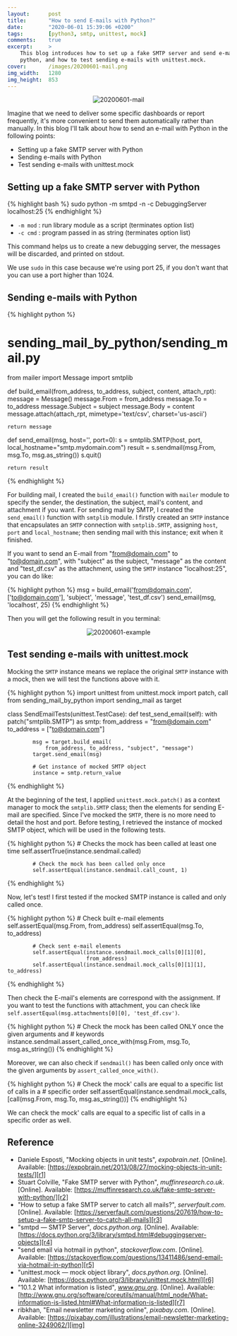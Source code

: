 ```yaml
---
layout:      post
title:       "How to send E-mails with Python?"
date:        "2020-06-01 15:39:06 +0200"
tags:        [python3, smtp, unittest, mock]
comments:    true
excerpt:     >
    This blog introduces how to set up a fake SMTP server and send e-mails with
    python, and how to test sending e-mails with unittest.mock.
cover:       /images/20200601-mail.png
img_width:   1280
img_height:  853
---
```


<p align="center">
  <img alt="20200601-mail"
  src="{{ site.baseurl }}/images/20200601-mail.png"/>
</p>

Imagine that we need to deliver some specific dashboards or report frequently,
it's more convenient to send them automatically rather than manually. In this
blog I'll talk about how to send an e-mail with Python in the following points:
- Setting up a fake SMTP server with Python
- Sending e-mails with Python
- Test sending e-mails with unittest.mock

## Setting up a fake SMTP server with Python
{% highlight bash %}
sudo python -m smtpd -n -c DebuggingServer localhost:25
{% endhighlight %}

- `-m mod` : run library module as a script (terminates option list)
- `-c cmd` : program passed in as string (terminates option list)

This command helps us to create a new debugging server, the messages will be
discarded, and printed on stdout.

We use `sudo` in this case because we're using port 25, if you don't want that
you can use a port higher than 1024.

## Sending e-mails with Python

{% highlight python %}
# sending_mail_by_python/sending_mail.py
from mailer import Message
import smtplib

def build_email(from_address, to_address, subject, content, attach_rpt):
    message = Message()
    message.From = from_address
    message.To = to_address
    message.Subject = subject
    message.Body = content
    message.attach(attach_rpt, mimetype='text/csv', charset='us-ascii')

    return message

def send_email(msg, host='', port=0):
    s = smtplib.SMTP(host, port, local_hostname="smtp.mydomain.com")
    result = s.sendmail(msg.From, msg.To, msg.as_string())
    s.quit()

    return result
{% endhighlight %}

For building mail, I created the `build_email()` function with `mailer` module
to specify the sender, the destination, the subject, mail's content, and
attachment if you want. For sending mail by SMTP, I created the `send_email()`
function with `smtplib` module. I firstly created an `SMTP` instance that
encapsulates an `SMTP` connection with `smtplib.SMTP`, assigning `host`, `port`
and `local_hostname`; then sending mail with this instance; exit when it
finished.

If you want to send an E-mail from "from@domain.com" to "to@domain.com", with
"subject" as the subject, "message" as the content and "test_df.csv" as the
attachment, using the `SMTP` instance "localhost:25", you can do like:

{% highlight python %}
msg = build_email('from@domain.com', ['to@domain.com'],
                  'subject', 'message', 'test_df.csv')
send_email(msg, 'localhost', 25)
{% endhighlight %}

Then you will get the following result in you terminal:

<p align="center">
  <img alt="20200601-example"
  src="{{ site.baseurl }}/images/20200601-example.png"/>
</p>

## Test sending e-mails with unittest.mock
Mocking the `SMTP` instance means we replace the original `SMTP` instance with
a mock, then we will test the functions above with it.

{% highlight python %}
import unittest
from unittest.mock import patch, call
from sending_mail_by_python import sending_mail as target

class SendEmailTests(unittest.TestCase):
    def test_send_email(self):
        with patch("smtplib.SMTP") as smtp:
            from_address = "from@domain.com"
            to_address = ["to@domain.com"]

            msg = target.build_email(
                from_address, to_address, "subject", "message")
            target.send_email(msg)

            # Get instance of mocked SMTP object
            instance = smtp.return_value
{% endhighlight %}

At the beginning of the test, I applied `unittest.mock.patch()` as a context
manager to mock the `smtplib.SMTP` class; then the elements for sending E-mail
are specified. Since I've mocked the `SMTP`, there is no more need to detail
the host and port. Before testing, I retrieved the instance of mocked SMTP
object, which will be used in the following tests.

{% highlight python %}
            # Checks the mock has been called at least one time
            self.assertTrue(instance.sendmail.called)

            # Check the mock has been called only once
            self.assertEqual(instance.sendmail.call_count, 1)
{% endhighlight %}

Now, let's test! I first tested if the mocked SMTP instance is called and only
called once.

{% highlight python %}
            # Check built e-mail elements
            self.assertEqual(msg.From, from_address)
            self.assertEqual(msg.To, to_address)

            # Check sent e-mail elements
            self.assertEqual(instance.sendmail.mock_calls[0][1][0],
                             from_address)
            self.assertEqual(instance.sendmail.mock_calls[0][1][1], to_address)
{% endhighlight %}

Then check the E-mail's elements are correspond with the assignment. If you want
to test the functions with attachment, you can check like
`self.assertEqual(msg.attachments[0][0], 'test_df.csv')`.

{% highlight python %}
            # Check the mock has been called ONLY once the given arguments and
            # keywords
            instance.sendmail.assert_called_once_with(msg.From,
                                                      msg.To,
                                                      msg.as_string())
{% endhighlight %}

Moreover, we can also check if `sendmail()` has been called only once with the
given arguments by `assert_called_once_with()`.

{% highlight python %}
            # Check the mock' calls are equal to a specific list of calls in a
            # specific order
            self.assertEqual(instance.sendmail.mock_calls,
                             [call(msg.From, msg.To, msg.as_string())]
{% endhighlight %}

We can check the mock' calls are equal to a specific list of calls in a specific
order as well.

## Reference
- Daniele Esposti, "Mocking objects in unit tests", _expobrain.net_. [Online]. Available: [https://expobrain.net/2013/08/27/mocking-objects-in-unit-tests/][r1]
- Stuart Colville, "Fake SMTP server with Python", _muffinresearch.co.uk_. [Online]. Available: [https://muffinresearch.co.uk/fake-smtp-server-with-python/][r2]
- "How to setup a fake SMTP server to catch all mails?", _serverfault.com_. [Online]. Available: [https://serverfault.com/questions/207619/how-to-setup-a-fake-smtp-server-to-catch-all-mails][r3]
- "smtpd — SMTP Server", _docs.python.org_. [Online]. Available: [https://docs.python.org/3/library/smtpd.html#debuggingserver-objects][r4]
- "send email via hotmail in python", _stackoverflow.com_. [Online]. Available: [https://stackoverflow.com/questions/13411486/send-email-via-hotmail-in-python][r5]
- "unittest.mock — mock object library", _docs.python.org_. [Online]. Available: [https://docs.python.org/3/library/unittest.mock.html][r6]
- "10.1.2 What information is listed", _www.gnu.org_. [Online]. Available: [http://www.gnu.org/software/coreutils/manual/html_node/What-information-is-listed.html#What-information-is-listed][r7]
- ribkhan, "Email newsletter marketing online", _pixabay.com_. [Online]. Available: [https://pixabay.com/illustrations/email-newsletter-marketing-online-3249062/][img]

[r1]: https://expobrain.net/2013/08/27/mocking-objects-in-unit-tests/
[r2]: https://muffinresearch.co.uk/fake-smtp-server-with-python/
[r3]: https://serverfault.com/questions/207619/how-to-setup-a-fake-smtp-server-to-catch-all-mails
[r4]: https://docs.python.org/3/library/smtpd.html#debuggingserver-objects
[r5]: https://stackoverflow.com/questions/13411486/send-email-via-hotmail-in-python
[r6]: https://docs.python.org/3/library/unittest.mock.html
[r7]: http://www.gnu.org/software/coreutils/manual/html_node/What-information-is-listed.html#What-information-is-listed
[img]: https://pixabay.com/illustrations/email-newsletter-marketing-online-3249062/
